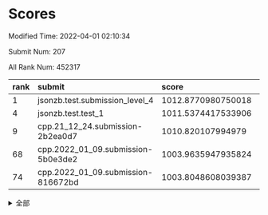 # Scores

Modified Time: 2022-04-01 02:10:34

Submit Num: 207

All Rank Num: 452317

| rank |               submit               |       score        |       sigma        | pk_num |
| :--- | :--------------------------------- | :----------------- | :----------------- | :----- |
| 1    | jsonzb.test.submission_level_4     | 1012.8770980750018 | 0.8473581093784179 | 8738   |
| 4    | jsonzb.test.test_1                 | 1011.5374417533906 | 0.7940619046297147 | 8743   |
| 9    | cpp.21_12_24.submission-2b2ea0d7   | 1010.820107994979  | 0.7946707555104229 | 8740   |
| 68   | cpp.2022_01_09.submission-5b0e3de2 | 1003.9635947935824 | 0.7101462501296801 | 8740   |
| 74   | cpp.2022_01_09.submission-816672bd | 1003.8048608039387 | 0.7134364916211516 | 8734   |


<details>
<summary>全部</summary>

| rank |                 submit                 |       score        |       sigma        | pk_num |
| :--- | :------------------------------------- | :----------------- | :----------------- | :----- |
| 1    | jsonzb.test.submission_level_4         | 1012.8770980750018 | 0.8473581093784179 | 8738   |
| 2    | gobigger.level_3.submission_level_3_19 | 1012.6934875830282 | 0.7795675200996535 | 8739   |
| 3    | gobigger.level_3.submission_level_3_26 | 1011.5586569660088 | 0.7687600427587087 | 8740   |
| 4    | jsonzb.test.test_1                     | 1011.5374417533906 | 0.7940619046297147 | 8743   |
| 5    | gobigger.level_3.submission_level_3_16 | 1011.4317374292149 | 0.7650912280386797 | 8739   |
| 6    | gobigger.level_3.submission_level_3_0  | 1011.1499532719687 | 0.768933729984939  | 8744   |
| 7    | gobigger.level_3.submission_level_3_37 | 1011.1145975654557 | 0.7646526964669806 | 8740   |
| 8    | gobigger.level_3.submission_level_3_30 | 1011.0677705478178 | 0.7818580300754365 | 8739   |
| 9    | cpp.21_12_24.submission-2b2ea0d7       | 1010.820107994979  | 0.7946707555104229 | 8740   |
| 10   | gobigger.level_3.submission_level_3_8  | 1010.7751205048447 | 0.7419341742511987 | 8740   |
| 11   | gobigger.level_3.submission_level_3_11 | 1010.5756591040711 | 0.7448601845632576 | 8739   |
| 12   | gobigger.level_3.submission_level_3_43 | 1010.4391092789081 | 0.7525447718946062 | 8741   |
| 13   | gobigger.level_3.submission_level_3_27 | 1010.4308782163514 | 0.7598541255190727 | 8746   |
| 14   | gobigger.level_3.submission_level_3_47 | 1010.430324618088  | 0.7740047230256552 | 8744   |
| 15   | gobigger.level_3.submission_level_3_3  | 1010.3938323891972 | 0.7550353687175961 | 8737   |
| 16   | gobigger.level_3.submission_level_3_41 | 1010.3247111801933 | 0.7579734734231417 | 8739   |
| 17   | gobigger.level_3.submission_level_3_31 | 1010.2977970718877 | 0.7448879512350313 | 8742   |
| 18   | gobigger.level_3.submission_level_3_17 | 1010.2946912269208 | 0.7727910475970726 | 8744   |
| 19   | gobigger.level_3.submission_level_3_38 | 1010.2830258189438 | 0.7425944097350913 | 8744   |
| 20   | gobigger.level_3.submission_level_3_28 | 1010.2305080299003 | 0.7555090703363442 | 8740   |
| 21   | gobigger.level_3.submission_level_3_29 | 1010.2258625858142 | 0.7699061862898707 | 8742   |
| 22   | gobigger.level_3.submission_level_3_6  | 1010.138157894003  | 0.7722904419154546 | 8740   |
| 23   | gobigger.level_3.submission_level_3_44 | 1010.1364849447175 | 0.7679556536304323 | 8739   |
| 24   | gobigger.level_3.submission_level_3_15 | 1010.0906664570812 | 0.7596031098125123 | 8743   |
| 25   | gobigger.level_3.submission_level_3_36 | 1010.0726345918264 | 0.7748084158839923 | 8743   |
| 26   | gobigger.level_3.submission_level_3_39 | 1010.0707675289731 | 0.7805223763587202 | 8742   |
| 27   | gobigger.level_3.submission_level_3_1  | 1010.0699999872107 | 0.7576642445579305 | 8738   |
| 28   | gobigger.level_3.submission_level_3_12 | 1010.0695441579118 | 0.7629083496535523 | 8734   |
| 29   | gobigger.level_3.submission_level_3_13 | 1010.0492717549096 | 0.7585980683583957 | 8745   |
| 30   | gobigger.level_3.submission_level_3_46 | 1009.9936593693074 | 0.7661722791457675 | 8744   |
| 31   | gobigger.level_3.submission_level_3_45 | 1009.9843622189451 | 0.7846100976812377 | 8744   |
| 32   | gobigger.level_3.submission_level_3_49 | 1009.9683140166115 | 0.7453888111009688 | 8737   |
| 33   | gobigger.level_3.submission_level_3_35 | 1009.9469581411419 | 0.7331325255148293 | 8740   |
| 34   | gobigger.level_3.submission_level_3_2  | 1009.8629804615189 | 0.7684396627331618 | 8744   |
| 35   | gobigger.level_3.submission_level_3_48 | 1009.8548905914513 | 0.7792900438547853 | 8737   |
| 36   | gobigger.level_3.submission_level_3_18 | 1009.8335210204624 | 0.7599113933702347 | 8737   |
| 37   | gobigger.level_3.submission_level_3_21 | 1009.8053001206747 | 0.7623357373210868 | 8742   |
| 38   | gobigger.level_3.submission_level_3_22 | 1009.7566050130179 | 0.7388433609041166 | 8739   |
| 39   | gobigger.level_3.submission_level_3_40 | 1009.6871326605913 | 0.7493741867871528 | 8742   |
| 40   | gobigger.level_3.submission_level_3_7  | 1009.621418412797  | 0.7534384633088584 | 8744   |
| 41   | gobigger.level_3.submission_level_3_42 | 1009.5283486178354 | 0.7530348669976561 | 8737   |
| 42   | gobigger.level_3.submission_level_3_9  | 1009.3852037244925 | 0.7486917930138122 | 8745   |
| 43   | gobigger.level_3.submission_level_3_14 | 1009.3347325816925 | 0.7677685282279051 | 8739   |
| 44   | gobigger.level_3.submission_level_3_25 | 1009.2409646885925 | 0.7542911306857109 | 8742   |
| 45   | gobigger.level_3.submission_level_3_20 | 1009.1915629048664 | 0.7315811488120905 | 8738   |
| 46   | gobigger.level_3.submission_level_3_10 | 1009.1634393242848 | 0.7597394660974889 | 8745   |
| 47   | gobigger.level_3.submission_level_3_24 | 1009.1039292011426 | 0.7330529894989275 | 8738   |
| 48   | gobigger.level_3.submission_level_3_4  | 1008.9612460957816 | 0.743279694103244  | 8736   |
| 49   | gobigger.level_3.submission_level_3_23 | 1008.9401770639272 | 0.7380922606899247 | 8743   |
| 50   | gobigger.level_3.submission_level_3_5  | 1008.8987134808069 | 0.7661938242661608 | 8739   |
| 51   | gobigger.level_3.submission_level_3_33 | 1008.7645721244681 | 0.7514613360861426 | 8739   |
| 52   | gobigger.level_3.submission_level_3_32 | 1008.7047520757953 | 0.7462678875798282 | 8741   |
| 53   | gobigger.level_3.submission_level_3_34 | 1008.2316436962627 | 0.7520497275866309 | 8738   |
| 54   | gobigger.level_1.submission_level_1_32 | 1005.4684574669309 | 0.7337826890852464 | 8740   |
| 55   | gobigger.level_1.submission_level_1_39 | 1005.2671656189833 | 0.722918566663737  | 8739   |
| 56   | gobigger.level_1.submission_level_1_47 | 1004.7087425671731 | 0.7107163425031627 | 8738   |
| 57   | gobigger.level_1.submission_level_1_35 | 1004.6228825345546 | 0.7233880725096067 | 8734   |
| 58   | gobigger.level_1.submission_level_1_44 | 1004.4782698712371 | 0.7068845656587194 | 8742   |
| 59   | gobigger.level_1.submission_level_1_7  | 1004.3767501349445 | 0.713507540483738  | 8738   |
| 60   | gobigger.level_1.submission_level_1_30 | 1004.3166686784874 | 0.6967456009946835 | 8736   |
| 61   | gobigger.level_1.submission_level_1_22 | 1004.3047923813575 | 0.7187502485657451 | 8738   |
| 62   | gobigger.level_1.submission_level_1_21 | 1004.1439709390287 | 0.7152128148885151 | 8739   |
| 63   | gobigger.level_1.submission_level_1_16 | 1004.0764774817532 | 0.7038355229091123 | 8748   |
| 64   | gobigger.level_1.submission_level_1_43 | 1004.0488522559706 | 0.7309918767149848 | 8739   |
| 65   | gobigger.level_1.submission_level_1_28 | 1004.0246615095108 | 0.7284039482651854 | 8741   |
| 66   | gobigger.level_1.submission_level_1_38 | 1004.0200451526997 | 0.709005852367074  | 8737   |
| 67   | gobigger.level_1.submission_level_1_13 | 1003.9729576183952 | 0.7119782373065426 | 8739   |
| 68   | cpp.2022_01_09.submission-5b0e3de2     | 1003.9635947935824 | 0.7101462501296801 | 8740   |
| 69   | gobigger.level_1.submission_level_1_0  | 1003.9575033177134 | 0.7164909126613707 | 8739   |
| 70   | gobigger.level_1.submission_level_1_12 | 1003.9475571859151 | 0.718561739507801  | 8738   |
| 71   | gobigger.level_1.submission_level_1_36 | 1003.8486314773352 | 0.7260413169595009 | 8746   |
| 72   | gobigger.level_1.submission_level_1_29 | 1003.8386156093044 | 0.7235184882009562 | 8743   |
| 73   | gobigger.level_1.submission_level_1_37 | 1003.8270749811052 | 0.7104512842667737 | 8743   |
| 74   | cpp.2022_01_09.submission-816672bd     | 1003.8048608039387 | 0.7134364916211516 | 8734   |
| 75   | gobigger.level_1.submission_level_1_1  | 1003.7623374504332 | 0.7206863868134915 | 8741   |
| 76   | gobigger.level_1.submission_level_1_20 | 1003.6536515478268 | 0.717825723587718  | 8742   |
| 77   | gobigger.level_1.submission_level_1_10 | 1003.5638890984687 | 0.7189966245146444 | 8742   |
| 78   | gobigger.level_1.submission_level_1_31 | 1003.5604019818039 | 0.7131048082662963 | 8739   |
| 79   | gobigger.level_1.submission_level_1_9  | 1003.5359862939032 | 0.7195378111953125 | 8739   |
| 80   | gobigger.level_1.submission_level_1_19 | 1003.4228185866351 | 0.7221601018099879 | 8744   |
| 81   | gobigger.level_1.submission_level_1_14 | 1003.3639653971971 | 0.7140436060731614 | 8745   |
| 82   | gobigger.level_1.submission_level_1_18 | 1003.3563243506653 | 0.707941564519414  | 8742   |
| 83   | gobigger.level_1.submission_level_1_17 | 1003.3537144027134 | 0.7268796223026718 | 8738   |
| 84   | gobigger.level_1.submission_level_1_4  | 1003.2925493530416 | 0.7136855238028005 | 8745   |
| 85   | gobigger.level_1.submission_level_1_48 | 1003.2043317555855 | 0.7287009134262601 | 8739   |
| 86   | gobigger.level_1.submission_level_1_8  | 1003.1752436709277 | 0.7095546091978867 | 8741   |
| 87   | gobigger.level_1.submission_level_1_41 | 1003.1189815416134 | 0.7059159587662088 | 8742   |
| 88   | gobigger.level_1.submission_level_1_25 | 1003.1052473450236 | 0.7108859167302926 | 8743   |
| 89   | gobigger.level_1.submission_level_1_2  | 1003.0552857475831 | 0.7072028172439819 | 8738   |
| 90   | gobigger.level_1.submission_level_1_45 | 1002.9906629462453 | 0.7156310234428674 | 8743   |
| 91   | gobigger.level_1.submission_level_1_24 | 1002.9566544115349 | 0.7190141823759243 | 8745   |
| 92   | gobigger.level_1.submission_level_1_27 | 1002.9361594414437 | 0.7228133573315682 | 8743   |
| 93   | gobigger.level_1.submission_level_1_42 | 1002.9038790626162 | 0.7119570152015746 | 8741   |
| 94   | gobigger.level_1.submission_level_1_26 | 1002.6889976441406 | 0.7173012248160318 | 8736   |
| 95   | gobigger.level_1.submission_level_1_46 | 1002.6837901469084 | 0.7243831692441104 | 8739   |
| 96   | gobigger.level_1.submission_level_1_3  | 1002.6349802441049 | 0.7146995777594966 | 8740   |
| 97   | gobigger.level_1.submission_level_1_49 | 1002.5664708391774 | 0.7111013551830959 | 8747   |
| 98   | gobigger.level_1.submission_level_1_5  | 1002.4331259907249 | 0.7093188492979928 | 8737   |
| 99   | gobigger.level_1.submission_level_1_34 | 1002.4022300964674 | 0.7084872906080233 | 8739   |
| 100  | gobigger.level_1.submission_level_1_40 | 1002.3830703900323 | 0.7275261202036268 | 8739   |
| 101  | gobigger.level_1.submission_level_1_33 | 1002.3784544534401 | 0.7156624650347162 | 8744   |
| 102  | gobigger.level_1.submission_level_1_6  | 1002.3468180478546 | 0.7141528489370299 | 8741   |
| 103  | gobigger.level_1.submission_level_1_15 | 1002.311635763625  | 0.7268965628027162 | 8742   |
| 104  | gobigger.level_1.submission_level_1_23 | 1001.7345019793906 | 0.7006235071761046 | 8743   |
| 105  | gobigger.level_1.submission_level_1_11 | 1001.6544076993573 | 0.7076570855769725 | 8733   |
| 106  | gobigger.random.submission_random_0    | 997.3987682768884  | 0.7155338039395742 | 8742   |
| 107  | gobigger.random.submission_random_7    | 997.1356334304838  | 0.7218145900427573 | 8736   |
| 108  | gobigger.random.submission_random_22   | 996.8415515792288  | 0.700121736412173  | 8743   |
| 109  | gobigger.random.submission_random_39   | 996.8180446053412  | 0.6994401354237031 | 8738   |
| 110  | gobigger.random.submission_random_21   | 996.7625464362751  | 0.7217620622943465 | 8743   |
| 111  | gobigger.random.submission_random_16   | 996.6310688589581  | 0.710889650921543  | 8740   |
| 112  | gobigger.random.submission_random_48   | 996.6196014202586  | 0.7215131711172321 | 8742   |
| 113  | gobigger.random.submission_random_29   | 996.6143516493424  | 0.7150699997200987 | 8740   |
| 114  | gobigger.random.submission_random_28   | 996.5237341083248  | 0.7108227030171552 | 8745   |
| 115  | gobigger.random.submission_random_46   | 996.4893812851753  | 0.7103465164239248 | 8745   |
| 116  | gobigger.random.submission_random_11   | 996.4695174522178  | 0.7221362391050786 | 8738   |
| 117  | gobigger.random.submission_random_6    | 996.4664562396725  | 0.7072281344351604 | 8742   |
| 118  | gobigger.random.submission_random_33   | 996.4373711581596  | 0.7134319913483874 | 8742   |
| 119  | gobigger.random.submission_random_49   | 996.3782647907568  | 0.7060446994103784 | 8739   |
| 120  | gobigger.random.submission_random_47   | 996.3690045983803  | 0.7155387502558872 | 8742   |
| 121  | gobigger.random.submission_random_17   | 996.3004379917261  | 0.7157885219944723 | 8737   |
| 122  | gobigger.random.submission_random_34   | 996.2715473478418  | 0.6975144306242502 | 8737   |
| 123  | gobigger.random.submission_random_32   | 996.2247595808815  | 0.7153684955962559 | 8744   |
| 124  | gobigger.random.submission_random_38   | 996.1345006771475  | 0.7058136780008182 | 8738   |
| 125  | gobigger.random.submission_random_25   | 996.1299146504404  | 0.7123783318352459 | 8736   |
| 126  | gobigger.random.submission_random_14   | 996.1156914195204  | 0.7181206331359522 | 8735   |
| 127  | gobigger.random.submission_random_43   | 996.0905876680995  | 0.7075283913175884 | 8744   |
| 128  | gobigger.random.submission_random_37   | 996.0440329224346  | 0.7098009468540948 | 8737   |
| 129  | gobigger.random.submission_random_10   | 996.039587073896   | 0.7042363160159819 | 8743   |
| 130  | gobigger.random.submission_random_3    | 996.0220317439156  | 0.7261681659196829 | 8744   |
| 131  | gobigger.random.submission_random_41   | 996.0180203451276  | 0.7154329536358845 | 8738   |
| 132  | gobigger.random.submission_random_12   | 995.9053926081847  | 0.713117632798575  | 8739   |
| 133  | gobigger.random.submission_random_5    | 995.8611159180031  | 0.6982792907543427 | 8738   |
| 134  | gobigger.random.submission_random_23   | 995.8193999329203  | 0.7065107623948407 | 8738   |
| 135  | gobigger.random.submission_random_18   | 995.7838478833042  | 0.7250990731829233 | 8741   |
| 136  | gobigger.random.submission_random_8    | 995.7790960773035  | 0.7047439243951179 | 8744   |
| 137  | gobigger.random.submission_random_44   | 995.7251861406942  | 0.7116302073334151 | 8741   |
| 138  | gobigger.random.submission_random_19   | 995.7050439989195  | 0.7182807337264661 | 8744   |
| 139  | gobigger.random.submission_random_13   | 995.6530117953625  | 0.7246589478042967 | 8739   |
| 140  | gobigger.random.submission_random_26   | 995.6509940134146  | 0.7119885122898537 | 8741   |
| 141  | gobigger.random.submission_random_4    | 995.6113368789061  | 0.7204112138561841 | 8737   |
| 142  | gobigger.random.submission_random_9    | 995.5868693214454  | 0.7283929107969731 | 8747   |
| 143  | gobigger.random.submission_random_2    | 995.5085926327287  | 0.7097692135446656 | 8741   |
| 144  | gobigger.random.submission_random_20   | 995.4876528519253  | 0.7194246365348316 | 8739   |
| 145  | gobigger.random.submission_random_35   | 995.4837910910494  | 0.7164382182479977 | 8738   |
| 146  | gobigger.random.submission_random_45   | 995.4441015958594  | 0.7150728515860302 | 8741   |
| 147  | gobigger.random.submission_random_31   | 995.3447298567719  | 0.710479497211674  | 8739   |
| 148  | gobigger.random.submission_random_40   | 995.3349062915726  | 0.7109848437584045 | 8733   |
| 149  | gobigger.random.submission_random_1    | 995.0657954077207  | 0.7262138517182867 | 8739   |
| 150  | gobigger.random.submission_random_27   | 994.9719092460892  | 0.7236013373031149 | 8741   |
| 151  | gobigger.random.submission_random_24   | 994.9227107909525  | 0.7205710478073247 | 8740   |
| 152  | gobigger.level_2.submission_level_2_20 | 994.8901857113763  | 0.7194625965232249 | 8747   |
| 153  | gobigger.random.submission_random_42   | 994.8576675389211  | 0.7116652079260941 | 8741   |
| 154  | gobigger.random.submission_random_30   | 994.7932964359857  | 0.7075373889724718 | 8735   |
| 155  | gobigger.random.submission_random_36   | 994.7220071125906  | 0.7312467042935996 | 8740   |
| 156  | gobigger.random.submission_random_15   | 994.5778376003407  | 0.7135102598695855 | 8742   |
| 157  | gobigger.level_2.submission_level_2_48 | 994.5052474111919  | 0.7389438859068658 | 8739   |
| 158  | gobigger.level_2.submission_level_2_21 | 994.2771927857299  | 0.7257907146718536 | 8740   |
| 159  | gobigger.level_2.submission_level_2_27 | 993.7667954979087  | 0.7430229966155243 | 8740   |
| 160  | gobigger.level_2.submission_level_2_16 | 993.6249846841308  | 0.7380538866207796 | 8743   |
| 161  | gobigger.level_2.submission_level_2_2  | 993.4670917359787  | 0.7233706173174526 | 8744   |
| 162  | gobigger.level_2.submission_level_2_45 | 993.1783932746093  | 0.7582854714768752 | 8739   |
| 163  | gobigger.level_2.submission_level_2_40 | 993.0511764222382  | 0.7418462637024864 | 8742   |
| 164  | gobigger.level_2.submission_level_2_22 | 993.0019521068887  | 0.7438799606559413 | 8740   |
| 165  | gobigger.level_2.submission_level_2_1  | 992.8934691892418  | 0.738993813784024  | 8740   |
| 166  | gobigger.level_2.submission_level_2_13 | 992.8908938786312  | 0.7392311597236401 | 8743   |
| 167  | gobigger.level_2.submission_level_2_43 | 992.8514025577792  | 0.7494238682731278 | 8737   |
| 168  | gobigger.level_2.submission_level_2_11 | 992.7963403112585  | 0.7407774003231289 | 8739   |
| 169  | gobigger.level_2.submission_level_2_38 | 992.7268971138529  | 0.7493619032583599 | 8744   |
| 170  | gobigger.level_2.submission_level_2_28 | 992.6522704731327  | 0.7422797174921697 | 8743   |
| 171  | gobigger.level_2.submission_level_2_26 | 992.5848376110333  | 0.7307176263032867 | 8740   |
| 172  | gobigger.level_2.submission_level_2_14 | 992.4714689987608  | 0.7233317211786876 | 8740   |
| 173  | gobigger.level_2.submission_level_2_41 | 992.4712695069943  | 0.7482671537644263 | 8740   |
| 174  | gobigger.level_2.submission_level_2_30 | 992.4412139963289  | 0.7511823864362771 | 8743   |
| 175  | gobigger.level_2.submission_level_2_37 | 992.4147960015026  | 0.7457788137704985 | 8743   |
| 176  | gobigger.level_2.submission_level_2_19 | 992.4120315546351  | 0.7577519024636125 | 8736   |
| 177  | gobigger.level_2.submission_level_2_32 | 992.2142912803871  | 0.7481639102445777 | 8738   |
| 178  | gobigger.level_2.submission_level_2_6  | 992.2085547711221  | 0.7424183240859626 | 8734   |
| 179  | gobigger.level_2.submission_level_2_39 | 992.1984246672514  | 0.7303740498524407 | 8742   |
| 180  | gobigger.level_2.submission_level_2_35 | 992.1512798991721  | 0.7539922235772419 | 8741   |
| 181  | gobigger.level_2.submission_level_2_3  | 992.0755581879466  | 0.7221128315361158 | 8741   |
| 182  | gobigger.level_2.submission_level_2_42 | 992.0181794743642  | 0.7428188260101075 | 8744   |
| 183  | gobigger.level_2.submission_level_2_17 | 991.9620767193923  | 0.7534123002735206 | 8742   |
| 184  | gobigger.level_2.submission_level_2_23 | 991.9232500078832  | 0.742882132309291  | 8738   |
| 185  | gobigger.level_2.submission_level_2_34 | 991.818982262724   | 0.7453195627201215 | 8742   |
| 186  | gobigger.level_2.submission_level_2_15 | 991.810443887615   | 0.7470680737929345 | 8737   |
| 187  | gobigger.level_2.submission_level_2_24 | 991.7381605311979  | 0.7444065342881653 | 8736   |
| 188  | gobigger.level_2.submission_level_2_36 | 991.6021987237992  | 0.7416709792587971 | 8740   |
| 189  | gobigger.level_2.submission_level_2_7  | 991.5697541847017  | 0.7492392275628557 | 8741   |
| 190  | gobigger.level_2.submission_level_2_47 | 991.4970728681451  | 0.7397143693084167 | 8748   |
| 191  | gobigger.level_2.submission_level_2_8  | 991.4964522012456  | 0.7351331966921179 | 8738   |
| 192  | gobigger.level_2.submission_level_2_29 | 991.4886266452534  | 0.7442634688193004 | 8738   |
| 193  | gobigger.level_2.submission_level_2_25 | 991.4657143511047  | 0.7445502496660239 | 8739   |
| 194  | gobigger.level_2.submission_level_2_12 | 991.3985578472361  | 0.7596516395343303 | 8745   |
| 195  | gobigger.level_2.submission_level_2_33 | 991.1540941166944  | 0.763802553308789  | 8741   |
| 196  | gobigger.level_2.submission_level_2_4  | 991.1401689124355  | 0.7497598639559007 | 8741   |
| 197  | gobigger.level_2.submission_level_2_44 | 991.1216149141844  | 0.7686662133262349 | 8741   |
| 198  | gobigger.level_2.submission_level_2_18 | 991.0978526196309  | 0.7438023922918043 | 8741   |
| 199  | gobigger.level_2.submission_level_2_10 | 991.0743988060449  | 0.7576679596548879 | 8740   |
| 200  | gobigger.level_2.submission_level_2_5  | 991.0287849472924  | 0.7655535932859446 | 8739   |
| 201  | gobigger.level_2.submission_level_2_46 | 991.0101469858105  | 0.7569777850269955 | 8736   |
| 202  | gobigger.level_2.submission_level_2_31 | 990.8959837975648  | 0.7798198886164829 | 8742   |
| 203  | gobigger.level_2.submission_level_2_49 | 990.8563154512212  | 0.7808476423606746 | 8736   |
| 204  | gobigger.level_2.submission_level_2_0  | 990.7110517819881  | 0.7513386875849384 | 8740   |
| 205  | gobigger.level_2.submission_level_2_9  | 989.5822937885686  | 0.7748514156853203 | 8742   |
| 206  | gobigger.none.submission_none_0        | 977.1454145025434  | 1.3191800589852356 | 8741   |
| 207  | gobigger.none.submission_none_1        | 975.2768974500619  | 1.5909798223114642 | 8740   |

</details>